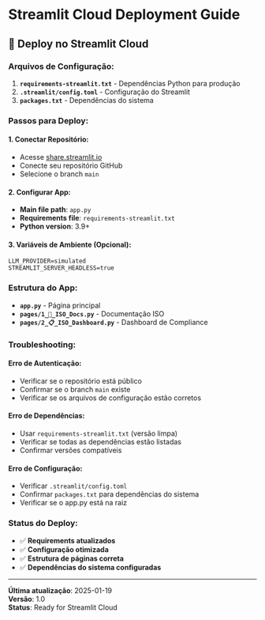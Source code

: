 # Streamlit Cloud Deployment Guide

## 🚀 Deploy no Streamlit Cloud

### **Arquivos de Configuração:**

1. **`requirements-streamlit.txt`** - Dependências Python para produção
2. **`.streamlit/config.toml`** - Configuração do Streamlit
3. **`packages.txt`** - Dependências do sistema

### **Passos para Deploy:**

#### **1. Conectar Repositório:**
- Acesse [share.streamlit.io](https://share.streamlit.io)
- Conecte seu repositório GitHub
- Selecione o branch `main`

#### **2. Configurar App:**
- **Main file path**: `app.py`
- **Requirements file**: `requirements-streamlit.txt`
- **Python version**: 3.9+

#### **3. Variáveis de Ambiente (Opcional):**
```
LLM_PROVIDER=simulated
STREAMLIT_SERVER_HEADLESS=true
```

### **Estrutura do App:**

- **`app.py`** - Página principal
- **`pages/1_📘_ISO_Docs.py`** - Documentação ISO
- **`pages/2_📋_ISO_Dashboard.py`** - Dashboard de Compliance

### **Troubleshooting:**

#### **Erro de Autenticação:**
- Verificar se o repositório está público
- Confirmar se o branch `main` existe
- Verificar se os arquivos de configuração estão corretos

#### **Erro de Dependências:**
- Usar `requirements-streamlit.txt` (versão limpa)
- Verificar se todas as dependências estão listadas
- Confirmar versões compatíveis

#### **Erro de Configuração:**
- Verificar `.streamlit/config.toml`
- Confirmar `packages.txt` para dependências do sistema
- Verificar se o app.py está na raiz

### **Status do Deploy:**

- ✅ **Requirements atualizados**
- ✅ **Configuração otimizada**
- ✅ **Estrutura de páginas correta**
- ✅ **Dependências do sistema configuradas**

---

**Última atualização**: 2025-01-19  
**Versão**: 1.0  
**Status**: Ready for Streamlit Cloud
